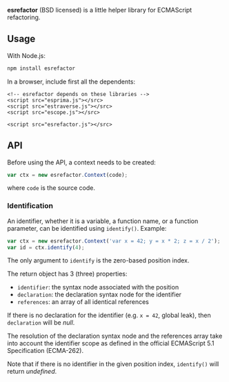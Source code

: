 **esrefactor** (BSD licensed) is a little helper library for ECMAScript refactoring.

## Usage

With Node.js:

```bash
npm install esrefactor
```

In a browser, include first all the dependents:

```
<!-- esrefactor depends on these libraries -->
<script src="esprima.js"></src>
<script src="estraverse.js"></src>
<script src="escope.js"></src>

<script src="esrefactor.js"></src>
```
## API

Before using the API, a context needs to be created:

```javascript
var ctx = new esrefactor.Context(code);
```

where `code` is the source code.

### Identification

An identifier, whether it is a variable, a function name, or a function
parameter, can be identified using `identify()`. Example:

```javascript
var ctx = new esrefactor.Context('var x = 42; y = x * 2; z = x / 2');
var id = ctx.identify(4);
```

The only argument to `identify` is the zero-based position index.

The return object has 3 (three) properties:

* `identifier`: the syntax node associated with the position
* `declaration`: the declaration syntax node for the identifier
* `references`: an array of all identical references

If there is no declaration for the identifier (e.g. `x = 42`, global
leak), then `declaration` will be _null_.

The resolution of the declaration syntax node and the references array
take into account the identifier scope as defined in the official
ECMAScript 5.1 Specification (ECMA-262).

Note that if there is no identifier in the given position index,
`identify()` will return _undefined_.
